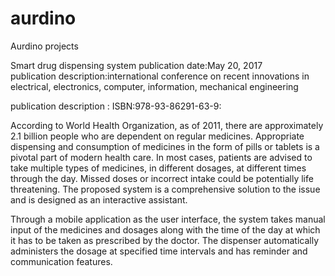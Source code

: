# aurdino
Aurdino projects

Smart drug dispensing system
publication 
date:May 20, 2017  
publication description:international conference on recent innovations in electrical, electronics, computer, information, mechanical engineering

publication description :
ISBN:978-93-86291-63-9:

According to World Health Organization, as of 2011, there are approximately 2.1 billion people who are dependent on regular medicines. Appropriate dispensing and consumption of medicines in the form of pills or tablets is a pivotal part of modern health care. In most cases, patients are advised to take multiple types of medicines, in different dosages, at different times through the day. Missed doses or incorrect intake could be potentially life threatening. The proposed system is a comprehensive solution to the issue and is designed as an interactive assistant.

Through a mobile application as the user interface, the system takes manual input of the medicines and dosages along with the time of the day at which it has to be taken as prescribed by the doctor. The dispenser automatically administers the dosage at specified time intervals and has reminder and communication features.
